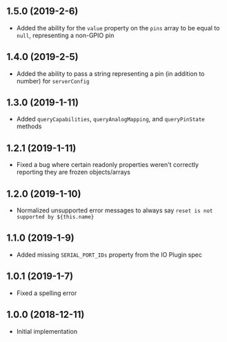 ## 1.5.0 (2019-2-6)

- Added the ability for the `value` property on the `pins` array to be equal to `null`, representing a non-GPIO pin

## 1.4.0 (2019-2-5)

- Added the ability to pass a string representing a pin (in addition to number) for `serverConfig`

## 1.3.0 (2019-1-11)

- Added `queryCapabilities`, `queryAnalogMapping`, and `queryPinState` methods

## 1.2.1 (2019-1-11)

- Fixed a bug where certain readonly properties weren't correctly reporting they are frozen objects/arrays

## 1.2.0 (2019-1-10)

- Normalized unsupported error messages to always say `reset is not supported by ${this.name}`

## 1.1.0 (2019-1-9)

- Added missing `SERIAL_PORT_IDs` property from the IO Plugin spec

## 1.0.1 (2019-1-7)

- Fixed a spelling error

## 1.0.0 (2018-12-11)

- Initial implementation
